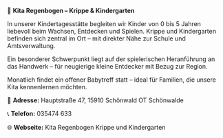 🎨 **Kita Regenbogen – Krippe & Kindergarten**

In unserer Kindertagesstätte begleiten wir Kinder von 0 bis 5 Jahren liebevoll beim Wachsen, Entdecken und Spielen. Krippe und Kindergarten befinden sich zentral im Ort – mit direkter Nähe zur Schule und Amtsverwaltung.

Ein besonderer Schwerpunkt liegt auf der spielerischen Heranführung an das Handwerk – für neugierige kleine Entdecker mit Bezug zur Region.

Monatlich findet ein offener Babytreff statt – ideal für Familien, die unsere Kita kennenlernen möchten.

📍 **Adresse:** Hauptstraße 47, 15910 Schönwald OT Schönwalde 

📞 **Telefon:** 035474 633

🌐 **Webseite:** Kita Regenbogen Krippe und Kindergarten
